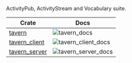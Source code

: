 ActivityPub, ActivityStream and Vocabulary suite.

| Crate           | Docs                  |
| --------------- | --------------------- |
| [tavern]        | ![tavern_docs]        |
| [tavern_client] | ![tavern_client_docs] |
| [tavern_server] | ![tavern_server_docs] |

[tavern]: ./tavern/README.md
[tavern_docs]: https://img.shields.io/docsrs/tavern
[tavern_client]: ./tavern_client/README.md
[tavern_client_docs]: https://img.shields.io/docsrs/tavern_client
[tavern_server]: ./tavern_server/README.md
[tavern_server_docs]: https://img.shields.io/docsrs/tavern_server
